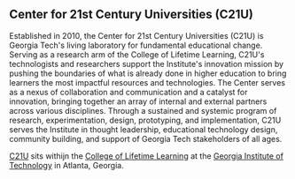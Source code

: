 ## Center for 21st Century Universities (C21U)
Established in 2010, the Center for 21st Century Universities (C21U) is Georgia Tech's living laboratory for fundamental educational change. Serving as a research arm of the College of Lifetime Learning, C21U's technologists and researchers support the Institute's innovation mission by pushing the boundaries of what is already done in higher education to bring learners the most impactful resources and technologies. The Center serves as a nexus of collaboration and communication and a catalyst for innovation, bringing together an array of internal and external partners across various disciplines. Through a sustained and systemic program of research, experimentation, design, prototyping, and implementation, C21U serves the Institute in thought leadership, educational technology design, community building, and support of Georgia Tech stakeholders of all ages.

[C21U](https://c21u.gatech.edu/) sits withijn the [College of Lifetime Learning](https://cll.gatech.edu/) at the [Georgia Institute of Technology](https://www.gatech.edu/) in Atlanta, Georgia.
